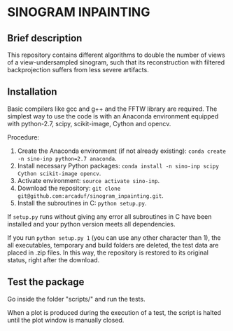 SINOGRAM INPAINTING
===================



##  Brief description
This repository contains different algorithms to double the number of views
of a view-undersampled sinogram, such that its reconstruction with filtered backprojection 
suffers from less severe artifacts.



##  Installation
Basic compilers like gcc and g++ and the FFTW library are required.
The simplest way to use the code is with an Anaconda environment equipped with
python-2.7, scipy, scikit-image, Cython and opencv.

Procedure:
	
1. Create the Anaconda environment (if not already existing): `conda create -n sino-inp python=2.7 anaconda`.
2. Install necessary Python packages: `conda install -n sino-inp scipy Cython scikit-image opencv`.
3. Activate environment: `source activate sino-inp`.
4. Download the repository: `git clone git@github.com:arcaduf/sinogram_inpainting.git`.
5. Install the subroutines in C: `python setup.py`.

If `setup.py` runs without giving any error all subroutines in C have been installed and
your python version meets all dependencies.

If you run `python setup.py 1` (you can use any other character than 1), the 
all executables, temporary and build folders are deleted, the test data are 
placed in .zip files. In this way, the repository is restored to its original
status, right after the download.


##  Test the package
Go inside the folder "scripts/" and run the tests.

When a plot is produced during the execution of a test, the script is halted until
the plot window is manually closed.